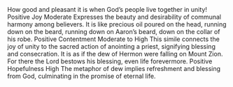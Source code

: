 <sentimentAnalysis>
    <psalm number="133">
        <verse number="1">
            <text>How good and pleasant it is when God’s people live together in unity!</text>
            <polarity>Positive</polarity>
            <emotion>Joy</emotion>
            <intensity>Moderate</intensity>
            <context>Expresses the beauty and desirability of communal harmony among believers.</context>
        </verse>
        <verse number="2">
            <text>It is like precious oil poured on the head, running down on the beard, running down on Aaron’s beard, down on the collar of his robe.</text>
            <polarity>Positive</polarity>
            <emotion>Contentment</emotion>
            <intensity>Moderate to High</intensity>
            <context>This simile connects the joy of unity to the sacred action of anointing a priest, signifying blessing and consecration.</context>
        </verse>
        <verse number="3">
            <text>It is as if the dew of Hermon were falling on Mount Zion. For there the Lord bestows his blessing, even life forevermore.</text>
            <polarity>Positive</polarity>
            <emotion>Hopefulness</emotion>
            <intensity>High</intensity>
            <context>The metaphor of dew implies refreshment and blessing from God, culminating in the promise of eternal life.</context>
        </verse>
    </psalm>
</sentimentAnalysis>